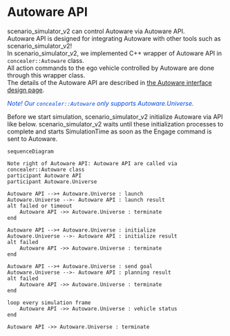# Autoware API


scenario_simulator_v2 can control Autoware via Autoware API.  
Autoware API is designed for integrating Autoware with other tools such as scenario_simulator_v2!  
In scenario_simulator_v2, we implemented C++ wrapper of Autoware API in `concealer::Autoware` class.  
All action commands to the ego vehicle controlled by Autoware are done through this wrapper class.  
The details of the Autoware API are described in [the Autoware interface design page](https://autowarefoundation.github.io/autoware-documentation/main/design/autoware-interfaces/).  

[//]: # (<font color="#065479E">*Note! Autoware APIs are now under development, and we are preparing documentation about this. The current code is not a final version, might be changed in the future.*</font>)
<font color="#065479E">*Note! Our `concealer::Autoware` only supports Autoware.Universe.*</font>


Before we start simulation, scenario_simulator_v2 initialize Autoware via API like below.
scenario_simulator_v2 waits until these initialization processes to complete and starts SimulationTime as soon as the Engage command is sent to Autoware.   

```mermaid
sequenceDiagram

Note right of Autoware API: Autoware API are called via concealer::Autoware class
participant Autoware API
participant Autoware.Universe

Autoware API -->+ Autoware.Universe : launch
Autoware.Universe -->- Autoware API : launch result
alt failed or timeout
    Autoware API ->> Autoware.Universe : terminate
end

Autoware API -->+ Autoware.Universe : initialize
Autoware.Universe -->- Autoware API : initialize result
alt failed
    Autoware API ->> Autoware.Universe : terminate
end

Autoware API -->+ Autoware.Universe : send goal
Autoware.Universe -->- Autoware API : planning result
alt failed
    Autoware API ->> Autoware.Universe : terminate
end

loop every simulation frame
    Autoware API ->> Autoware.Universe : vehicle status
end

Autoware API ->> Autoware.Universe : terminate
```
